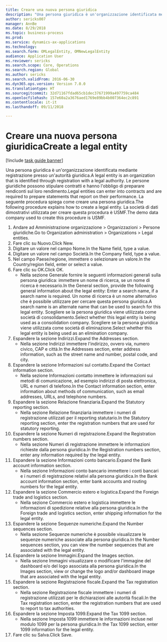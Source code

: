 ```yaml
--- 
title: Creare una nuova persona giuridica
description: "Una persona giuridica è un'organizzazione identificata mediante registrazione presso un'autorità giuridica."
author: sericks007
manager: AnnBe
ms.date: 8/29/2018
ms.topic: business-process
ms.prod: 
ms.service: dynamics-ax-applications
ms.technology: 
ms.search.form: OMLegalEntity, OMNewLegalEntity
audience: Application User
ms.reviewer: sericks
ms.search.scope: Core, Operations
ms.search.region: Global
ms.author: sericks
ms.search.validFrom: 2016-06-30
ms.dyn365.ops.version: Version 7.0.0
ms.translationtype: HT
ms.sourcegitcommit: 32d71167fdad65cb1dec37671999a497759ca484
ms.openlocfilehash: 157e60a2a3676aed1769e89bb4b007364ec2c891
ms.contentlocale: it-it
ms.lasthandoff: 09/11/2018

---
```

# <a name="create-a-legal-entity"></a><span data-ttu-id="7d4bb-103">Creare una nuova persona giuridica</span><span class="sxs-lookup"><span data-stu-id="7d4bb-103">Create a legal entity</span></span>

[!include [task guide banner](../../includes/task-guide-banner.md)]

<span data-ttu-id="7d4bb-104">Una persona giuridica è un'organizzazione identificata mediante registrazione presso un'autorità giuridica.</span><span class="sxs-lookup"><span data-stu-id="7d4bb-104">A legal entity is an organization that is identified through registration with a legal authority.</span></span> <span data-ttu-id="7d4bb-105">Le persone giuridiche possono stipulare contratti e hanno l'obbligo di preparare rendiconti sul loro rendimento.</span><span class="sxs-lookup"><span data-stu-id="7d4bb-105">Legal entities can enter into contracts and are required to prepare statements that report on their performance.</span></span> <span data-ttu-id="7d4bb-106">La seguente procedura spiega come creare una persona giuridica.</span><span class="sxs-lookup"><span data-stu-id="7d4bb-106">The following procedure explains how to create a legal entity.</span></span> <span data-ttu-id="7d4bb-107">La società di dati dimostrativi utilizzata per creare questa procedura è USMF.</span><span class="sxs-lookup"><span data-stu-id="7d4bb-107">The demo data company used to create this procedure is USMF.</span></span>

1. <span data-ttu-id="7d4bb-108">Andare ad Amministrazione organizzazione > Organizzazioni > Persone giuridiche.</span><span class="sxs-lookup"><span data-stu-id="7d4bb-108">Go to Organization administration > Organizations > Legal entities.</span></span>
2. <span data-ttu-id="7d4bb-109">Fare clic su Nuovo.</span><span class="sxs-lookup"><span data-stu-id="7d4bb-109">Click New.</span></span>
3. <span data-ttu-id="7d4bb-110">Digitare un valore nel campo Nome.</span><span class="sxs-lookup"><span data-stu-id="7d4bb-110">In the Name field, type a value.</span></span>
4. <span data-ttu-id="7d4bb-111">Digitare un valore nel campo Società.</span><span class="sxs-lookup"><span data-stu-id="7d4bb-111">In the Company field, type a value.</span></span>
5. <span data-ttu-id="7d4bb-112">Nel campo Paese/regione, immettere o selezionare un valore.</span><span class="sxs-lookup"><span data-stu-id="7d4bb-112">In the Country/region field, enter or select a value.</span></span>
6. <span data-ttu-id="7d4bb-113">Fare clic su OK.</span><span class="sxs-lookup"><span data-stu-id="7d4bb-113">Click OK.</span></span>
    * <span data-ttu-id="7d4bb-114">Nella sezione Generale fornire le seguenti informazioni generali sulla persona giuridica: immettere un nome di ricerca, se un nome di ricerca è necessario.</span><span class="sxs-lookup"><span data-stu-id="7d4bb-114">In the General section, provide the following general information about the legal entity: Enter a search name, if a search name is required.</span></span> <span data-ttu-id="7d4bb-115">Un nome di ricerca è un nome alternativo che è possibile utilizzare per cercare questa persona giuridica.</span><span class="sxs-lookup"><span data-stu-id="7d4bb-115">A search name is an alternate name that can be used to search for this legal entity.</span></span> <span data-ttu-id="7d4bb-116">Scegliere se la persona giuridica viene utilizzata come società di consolidamento.</span><span class="sxs-lookup"><span data-stu-id="7d4bb-116">Select whether this legal entity is being used as a consolidation company.</span></span> <span data-ttu-id="7d4bb-117">Scegliere se la persona giuridica viene utilizzata come società di eliminazione.</span><span class="sxs-lookup"><span data-stu-id="7d4bb-117">Select whether this legal entity is being used as an elimination company.</span></span>  
7. <span data-ttu-id="7d4bb-118">Espandere la sezione Indirizzi.</span><span class="sxs-lookup"><span data-stu-id="7d4bb-118">Expand the Addresses section.</span></span>
    * <span data-ttu-id="7d4bb-119">Nella sezione Indirizzi immettere l'indirizzo, ovvero via, numero civico, CAP e città.</span><span class="sxs-lookup"><span data-stu-id="7d4bb-119">In the Addresses section, enter address information, such as the street name and number, postal code, and city.</span></span>  
8. <span data-ttu-id="7d4bb-120">Espandere la sezione Informazioni sul contatto.</span><span class="sxs-lookup"><span data-stu-id="7d4bb-120">Expand the Contact information section.</span></span>
    * <span data-ttu-id="7d4bb-121">Nella sezione Informazioni contatto immettere le informazioni sui metodi di comunicazione, ad esempio indirizzi di posta elettronica, URL e numeri di telefono.</span><span class="sxs-lookup"><span data-stu-id="7d4bb-121">In the Contact information section, enter information about methods of communication, such as email addresses, URLs, and telephone numbers.</span></span>  
9. <span data-ttu-id="7d4bb-122">Espandere la sezione Relazione finanziaria.</span><span class="sxs-lookup"><span data-stu-id="7d4bb-122">Expand the Statutory reporting section.</span></span>
    * <span data-ttu-id="7d4bb-123">Nella sezione Relazione finanziaria immettere i numeri di registrazione utilizzati per il reporting statutario.</span><span class="sxs-lookup"><span data-stu-id="7d4bb-123">In the Statutory reporting section, enter the registration numbers that are used for statutory reporting.</span></span>  
10. <span data-ttu-id="7d4bb-124">Espandere la sezione Numeri di registrazione.</span><span class="sxs-lookup"><span data-stu-id="7d4bb-124">Expand the Registration numbers section.</span></span>
    * <span data-ttu-id="7d4bb-125">Nella sezione Numeri di registrazione immettere le informazioni richieste dalla persona giuridica.</span><span class="sxs-lookup"><span data-stu-id="7d4bb-125">In the Registration numbers section, enter any information required by the legal entity.</span></span>  
11. <span data-ttu-id="7d4bb-126">Espandere la sezione Informazioni conto bancario.</span><span class="sxs-lookup"><span data-stu-id="7d4bb-126">Expand the Bank account information section.</span></span>
    * <span data-ttu-id="7d4bb-127">Nella sezione Informazioni conto bancario immettere i conti bancari e i numeri di registrazione relativi alla persona giuridica.</span><span class="sxs-lookup"><span data-stu-id="7d4bb-127">In the Bank account information section, enter bank accounts and routing numbers for the legal entity.</span></span>  
12. <span data-ttu-id="7d4bb-128">Espandere la sezione Commercio estero e logistica.</span><span class="sxs-lookup"><span data-stu-id="7d4bb-128">Expand the Foreign trade and logistics section.</span></span>
    * <span data-ttu-id="7d4bb-129">Nella sezione Commercio estero e logistica immettere le informazioni di spedizione relative alla persona giuridica.</span><span class="sxs-lookup"><span data-stu-id="7d4bb-129">In the Foreign trade and logistics section, enter shipping information for the legal entity.</span></span>  
13. <span data-ttu-id="7d4bb-130">Espandere la sezione Sequenze numeriche.</span><span class="sxs-lookup"><span data-stu-id="7d4bb-130">Expand the Number sequences section.</span></span>
    * <span data-ttu-id="7d4bb-131">Nella sezione Sequenze numeriche è possibile visualizzare le sequenze numeriche associate alla persona giuridica.</span><span class="sxs-lookup"><span data-stu-id="7d4bb-131">In the Number sequences section, you can view the number sequences that are associated with the legal entity.</span></span>  
14. <span data-ttu-id="7d4bb-132">Espandere la sezione Immagini.</span><span class="sxs-lookup"><span data-stu-id="7d4bb-132">Expand the Images section.</span></span>
    * <span data-ttu-id="7d4bb-133">Nella sezione Immagini visualizzare o modificare l'immagine del dashboard e/o del logo associata alla persona giuridica.</span><span class="sxs-lookup"><span data-stu-id="7d4bb-133">In the Images section, view or change the logo and/or dashboard image that are associated with the legal entity.</span></span>  
15. <span data-ttu-id="7d4bb-134">Espandere la sezione Registrazione fiscale.</span><span class="sxs-lookup"><span data-stu-id="7d4bb-134">Expand the Tax registration section.</span></span>
    * <span data-ttu-id="7d4bb-135">Nella sezione Registrazione fiscale immettere i numeri di registrazione utilizzati per le dichiarazioni alle autorità fiscali.</span><span class="sxs-lookup"><span data-stu-id="7d4bb-135">In the Tax registration section, enter the registration numbers that are used to report to tax authorities.</span></span>  
16. <span data-ttu-id="7d4bb-136">Espandere la sezione Imposta 1099.</span><span class="sxs-lookup"><span data-stu-id="7d4bb-136">Expand the Tax 1099 section.</span></span>
    * <span data-ttu-id="7d4bb-137">Nella sezione Imposta 1099 immettere le informazioni incluse nel modulo 1099 per la persona giuridica.</span><span class="sxs-lookup"><span data-stu-id="7d4bb-137">In the Tax 1099 section, enter 1099 information for the legal entity.</span></span>  
17. <span data-ttu-id="7d4bb-138">Fare clic su Salva.</span><span class="sxs-lookup"><span data-stu-id="7d4bb-138">Click Save.</span></span>



